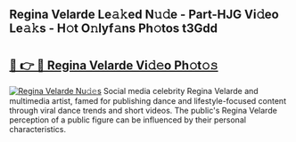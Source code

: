## Regina Velarde Le𝚊𝚔ed N𝚞𝚍e - Part-HJG Vi𝚍eo Le𝚊𝚔s - H𝚘t O𝚗lyf𝚊ns Ph𝚘tos t3Gdd

# <h2><a href="http://hf5mlq.feru.top/?c=Regina+Velarde">🔗 👉 🔴 Regina Velarde Vi𝚍𝚎o Ph𝚘t𝚘𝚜</a></h2>

[![Regina Velarde Nu𝚍𝚎s](https://i.imgur.com/0TWrTi3.gif)](http://hf5mlq.feru.top/?c=Regina+Velarde)
Social media celebrity Regina Velarde and multimedia artist, famed for publishing dance and lifestyle-focused content through viral dance trends and short videos. The public's Regina Velarde perception of a public figure can be influenced by their personal characteristics. 

